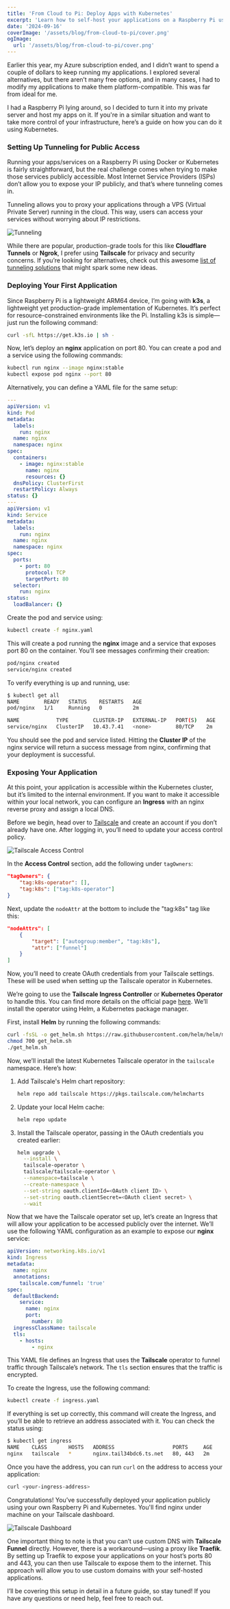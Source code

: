 ```yaml
---
title: 'From Cloud to Pi: Deploy Apps with Kubernetes'
excerpt: 'Learn how to self-host your applications on a Raspberry Pi using Kubernetes and Tailscale. This guide walks you through deploying services, setting up tunneling for public access, and exposing your apps without relying on cloud providers.'
date: '2024-09-16'
coverImage: '/assets/blog/from-cloud-to-pi/cover.png'
ogImage:
  url: '/assets/blog/from-cloud-to-pi/cover.png'
---
```


Earlier this year, my Azure subscription ended, and I didn’t want to spend a couple of dollars to keep running my applications. I explored several alternatives, but there aren’t many free options, and in many cases, I had to modify my applications to make them platform-compatible. This was far from ideal for me.

I had a Raspberry Pi lying around, so I decided to turn it into my private server and host my apps on it. If you're in a similar situation and want to take more control of your infrastructure, here’s a guide on how you can do it using Kubernetes.

### Setting Up Tunneling for Public Access

Running your apps/services on a Raspberry Pi using Docker or Kubernetes is fairly straightforward, but the real challenge comes when trying to make those services publicly accessible. Most Internet Service Providers (ISPs) don’t allow you to expose your IP publicly, and that’s where tunneling comes in.

Tunneling allows you to proxy your applications through a VPS (Virtual Private Server) running in the cloud. This way, users can access your services without worrying about IP restrictions.

![Tunneling](/assets/blog/from-cloud-to-pi/tunneling.png)

While there are popular, production-grade tools for this like **Cloudflare Tunnels** or **Ngrok**, I prefer using **Tailscale** for privacy and security concerns. If you’re looking for alternatives, check out this awesome [list of tunneling solutions](https://github.com/anderspitman/awesome-tunneling) that might spark some new ideas.

### Deploying Your First Application

Since Raspberry Pi is a lightweight ARM64 device, I’m going with **k3s**, a lightweight yet production-grade implementation of Kubernetes. It’s perfect for resource-constrained environments like the Pi. Installing k3s is simple—just run the following command:

```bash
curl -sfL https://get.k3s.io | sh -
```

Now, let’s deploy an **nginx** application on port 80. You can create a pod and a service using the following commands:

```bash
kubectl run nginx --image nginx:stable
kubectl expose pod nginx --port 80
```

Alternatively, you can define a YAML file for the same setup:

```yaml showLineNumbers
---
apiVersion: v1
kind: Pod
metadata:
  labels:
    run: nginx
  name: nginx
  namespace: nginx
spec:
  containers:
    - image: nginx:stable
      name: nginx
      resources: {}
  dnsPolicy: ClusterFirst
  restartPolicy: Always
status: {}
---
apiVersion: v1
kind: Service
metadata:
  labels:
    run: nginx
  name: nginx
  namespace: nginx
spec:
  ports:
    - port: 80
      protocol: TCP
      targetPort: 80
  selector:
    run: nginx
status:
  loadBalancer: {}
```

Create the pod and service using:

```bash
kubectl create -f nginx.yaml
```

This will create a pod running the **nginx** image and a service that exposes port 80 on the container. You’ll see messages confirming their creation:

```bash
pod/nginx created
service/nginx created
```

To verify everything is up and running, use:

```bash
$ kubectl get all
NAME        READY   STATUS    RESTARTS   AGE
pod/nginx   1/1     Running   0          2m

NAME            TYPE        CLUSTER-IP   EXTERNAL-IP   PORT(S)   AGE
service/nginx   ClusterIP   10.43.7.41   <none>        80/TCP    2m
```

You should see the pod and service listed. Hitting the **Cluster IP** of the nginx service will return a success message from nginx, confirming that your deployment is successful.

### Exposing Your Application

At this point, your application is accessible within the Kubernetes cluster, but it’s limited to the internal environment. If you want to make it accessible within your local network, you can configure an **Ingress** with an nginx reverse proxy and assign a local DNS.

Before we begin, head over to [Tailscale](https://tailscale.com) and create an account if you don’t already have one. After logging in, you’ll need to update your access control policy.

![Tailscale Access Control](/assets/blog/from-cloud-to-pi/tailscale-access-control.png)

In the **Access Control** section, add the following under `tagOwners`:

```json
"tagOwners": {
    "tag:k8s-operator": [],
    "tag:k8s": ["tag:k8s-operator"]
}
```

Next, update the `nodeAttr` at the bottom to include the "tag:k8s" tag like this:

```json
"nodeAttrs": [
    {
        "target": ["autogroup:member", "tag:k8s"],
        "attr": ["funnel"]
    }
]
```

Now, you’ll need to create OAuth credentials from your Tailscale settings. These will be used when setting up the Tailscale operator in Kubernetes.

We’re going to use the **Tailscale Ingress Controller** or **Kubernetes Operator** to handle this. You can find more details on the official page [here](https://tailscale.com/kb/1236/kubernetes-operator). We’ll install the operator using Helm, a Kubernetes package manager.

First, install **Helm** by running the following commands:

```bash
curl -fsSL -o get_helm.sh https://raw.githubusercontent.com/helm/helm/main/scripts/get-helm-3
chmod 700 get_helm.sh
./get_helm.sh
```

Now, we’ll install the latest Kubernetes Tailscale operator in the `tailscale` namespace. Here’s how:

1. Add Tailscale's Helm chart repository:

   ```bash
   helm repo add tailscale https://pkgs.tailscale.com/helmcharts
   ```

2. Update your local Helm cache:

   ```bash
   helm repo update
   ```

3. Install the Tailscale operator, passing in the OAuth credentials you created earlier:
   ```bash
   helm upgrade \
     --install \
     tailscale-operator \
     tailscale/tailscale-operator \
     --namespace=tailscale \
     --create-namespace \
     --set-string oauth.clientId=<OAuth client ID> \
     --set-string oauth.clientSecret=<OAuth client secret> \
     --wait
   ```

Now that we have the Tailscale operator set up, let’s create an Ingress that will allow your application to be accessed publicly over the internet. We’ll use the following YAML configuration as an example to expose our **nginx** service:

```yaml showLineNumbers
apiVersion: networking.k8s.io/v1
kind: Ingress
metadata:
  name: nginx
  annotations:
    tailscale.com/funnel: 'true'
spec:
  defaultBackend:
    service:
      name: nginx
      port:
        number: 80
  ingressClassName: tailscale
  tls:
    - hosts:
        - nginx
```

This YAML file defines an Ingress that uses the **Tailscale** operator to funnel traffic through Tailscale’s network. The `tls` section ensures that the traffic is encrypted.

To create the Ingress, use the following command:

```bash
kubectl create -f ingress.yaml
```

If everything is set up correctly, this command will create the Ingress, and you’ll be able to retrieve an address associated with it. You can check the status using:

```bash
$ kubectl get ingress
NAME    CLASS       HOSTS   ADDRESS                   PORTS     AGE
nginx   tailscale   *       nginx.tail34bdc6.ts.net   80, 443   2m
```

Once you have the address, you can run `curl` on the address to access your application:

```bash
curl <your-ingress-address>
```

Congratulations! You’ve successfully deployed your application publicly using your own Raspberry Pi and Kubernetes. You'll find nginx under machine on your Tailscale dashboard.

![Tailscale Dashboard](/assets/blog/from-cloud-to-pi/tailscale-dashboard.png)

One important thing to note is that you can’t use custom DNS with **Tailscale Funnel** directly. However, there is a workaround—using a proxy like **Traefik**. By setting up Traefik to expose your applications on your host’s ports 80 and 443, you can then use Tailscale to expose them to the internet. This approach will allow you to use custom domains with your self-hosted applications.

I’ll be covering this setup in detail in a future guide, so stay tuned! If you have any questions or need help, feel free to reach out.

